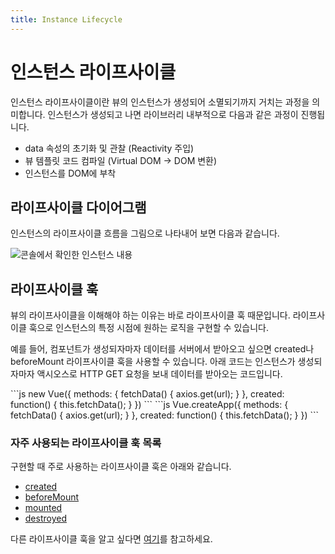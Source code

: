 ```yaml
---
title: Instance Lifecycle
---
```


# 인스턴스 라이프사이클

인스턴스 라이프사이클이란 뷰의 인스턴스가 생성되어 소멸되기까지 거치는 과정을 의미합니다. 인스턴스가 생성되고 나면 라이브러리 내부적으로 다음과 같은 과정이 진행됩니다.

- data 속성의 초기화 및 관찰 (Reactivity 주입)
- 뷰 템플릿 코드 컴파일 (Virtual DOM -> DOM 변환)
- 인스턴스를 DOM에 부착

## 라이프사이클 다이어그램

인스턴스의 라이프사이클 흐름을 그림으로 나타내어 보면 다음과 같습니다.

![콘솔에서 확인한 인스턴스 내용](../.vuepress/public/images/lifecycle.png)

## 라이프사이클 훅

뷰의 라이프사이클을 이해해야 하는 이유는 바로 라이프사이클 훅 때문입니다. 라이프사이클 훅으로 인스턴스의 특정 시점에 원하는 로직을 구현할 수 있습니다.

예를 들어, 컴포넌트가 생성되자마자 데이터를 서버에서 받아오고 싶으면 created나 beforeMount 라이프사이클 훅을 사용할 수 있습니다. 
아래 코드는 인스턴스가 생성되자마자 액시오스로 HTTP GET 요청을 보내 데이터를 받아오는 코드입니다.

<code-group>
<code-block title="Vue 2">
```js
new Vue({
  methods: {
    fetchData() {
      axios.get(url);
    }
  },
  created: function() {
    this.fetchData();
  }
})
```
</code-block>

<code-block title="Vue 3">
```js
Vue.createApp({
  methods: {
    fetchData() {
      axios.get(url);
    }
  },
  created: function() {
    this.fetchData();
  }
})
```
</code-block>
</code-group>

### 자주 사용되는 라이프사이클 훅 목록

구현할 때 주로 사용하는 라이프사이클 훅은 아래와 같습니다.

- [created](https://vuejs.org/v2/api/#created)
- [beforeMount](https://vuejs.org/v2/api/#beforeMount)
- [mounted](https://vuejs.org/v2/api/#mounted)
- [destroyed](https://vuejs.org/v2/api/#destroyed)

다른 라이프사이클 훅을 알고 싶다면 [여기](https://vuejs.org/v2/api/#Options-Lifecycle-Hooks)를 참고하세요.